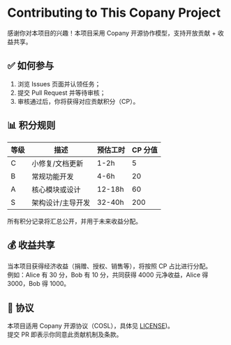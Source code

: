 # Contributing to This Copany Project

感谢你对本项目的兴趣！本项目采用 Copany 开源协作模型，支持开放贡献 + 收益共享。

## ✅ 如何参与

1. 浏览 Issues 页面并认领任务；
2. 提交 Pull Request 并等待审核；
3. 审核通过后，你将获得对应贡献积分（CP）。

## 📊 积分规则

| 等级 | 描述              | 预估工时 | CP 分值 |
| ---- | ----------------- | -------- | ------- |
| C    | 小修复/文档更新   | 1-2h     | 5       |
| B    | 常规功能开发      | 4-6h     | 20      |
| A    | 核心模块或设计    | 12-18h   | 60      |
| S    | 架构设计/主导开发 | 32-40h   | 200     |

所有积分记录将汇总公开，并用于未来收益分配。

## 💰 收益共享

当本项目获得经济收益（捐赠、授权、销售等），将按照 CP 占比进行分配。  
例如：Alice 有 30 分，Bob 有 10 分，共同获得 4000 元净收益，Alice 得 3000，Bob 得 1000。

## 📄 协议

本项目适用 Copany 开源协议（COSL），具体见 [LICENSE](https://github.com/Copanies/Copany/blob/main/LICENSE))。  
提交 PR 即表示你同意此贡献机制及条款。
